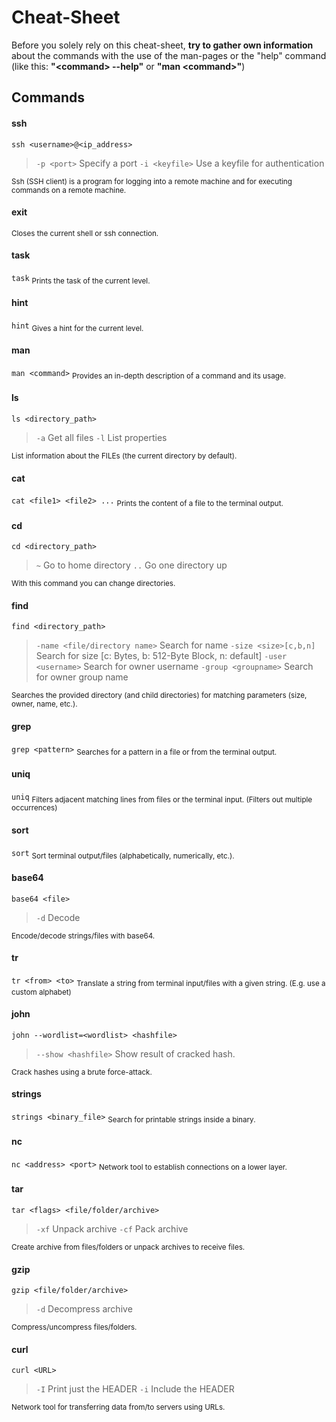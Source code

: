 ﻿# Cheat-Sheet
Before you solely rely on this cheat-sheet, **try to gather own information** about the commands with the use of the man-pages or the "help" command (like this: **"\<command\> --help"** or **"man \<command\>"**)
## Commands
#### ssh
`ssh <username>@<ip_address>`

> `-p <port>` Specify a port
> `-i <keyfile>` Use a keyfile for authentication

<sub>Ssh (SSH client) is a program for logging into a remote machine and for executing commands on a remote machine.</sub>
#### exit
<sub>Closes the current shell or ssh connection.</sub>
#### task
`task`
<sub>Prints the task of the current level.</sub>
#### hint
`hint`
<sub>Gives a hint for the current level.</sub>
#### man
`man <command>`
<sub>Provides an in-depth description of a command and its usage.</sub>
#### ls
`ls <directory_path>`

> `-a` Get all files
> `-l` List properties

<sub>List information about the FILEs (the current directory by default).</sub>
#### cat
`cat <file1> <file2> ...`
<sub>Prints the content of a file to the terminal output.</sub>
#### cd
`cd <directory_path>`

> `~` Go to home directory
> `..` Go one directory up

<sub>With this command you can change directories.</sub>
#### find
`find <directory_path>`

> `-name <file/directory name>` Search for name
> `-size <size>[c,b,n]` Search for size [c: Bytes, b: 512-Byte Block, n: default]
> `-user <username>` Search for owner username
> `-group <groupname>` Search for owner group name

<sub>Searches the provided directory (and child directories) for matching parameters (size, owner, name, etc.).</sub>
#### grep
`grep <pattern>`
<sub>Searches for a pattern in a file or from the terminal output.</sub>
#### uniq
`uniq`
<sub>Filters adjacent matching lines from files or the terminal input. (Filters out multiple occurrences)</sub>
#### sort
`sort`
<sub>Sort terminal output/files (alphabetically, numerically, etc.).</sub>
#### base64
`base64 <file>`

> `-d` Decode

<sub>Encode/decode strings/files with base64.</sub>
#### tr
`tr <from> <to>`
<sub>Translate a string from terminal input/files with a given string. (E.g. use a custom alphabet)</sub>
#### john
`john --wordlist=<wordlist> <hashfile>`

> `--show <hashfile>` Show result of cracked hash.

<sub>Crack hashes using a brute force-attack.</sub>
#### strings
`strings <binary_file>`
<sub>Search for printable strings inside a binary.</sub>
#### nc
`nc <address> <port>`
<sub>Network tool to establish connections on a lower layer.</sub>
#### tar
`tar <flags> <file/folder/archive>`

> `-xf` Unpack archive
> `-cf` Pack archive

<sub>Create archive from files/folders or unpack archives to receive files.</sub>
#### gzip
`gzip <file/folder/archive>`

> `-d` Decompress archive

<sub>Compress/uncompress files/folders.</sub>
#### curl
`curl <URL>`

> `-I` Print just the HEADER
> `-i` Include the HEADER

<sub>Network tool for transferring data from/to servers using URLs.</sub>
